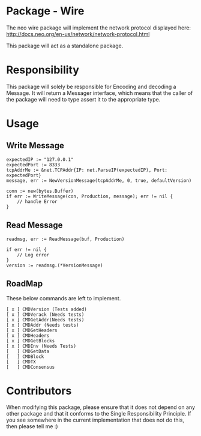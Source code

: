 # Package - Wire


The neo wire package will implement the network protocol displayed here: http://docs.neo.org/en-us/network/network-protocol.html

This package will act as a standalone package.

# Responsibility

This package will solely be responsible for Encoding and decoding a Message.
It will return a Messager interface, which means that the caller of the package will need to type assert it to the appropriate type.

# Usage 

## Write Message 

	expectedIP := "127.0.0.1"
	expectedPort := 8333
	tcpAddrMe := &net.TCPAddr{IP: net.ParseIP(expectedIP), Port: expectedPort}
	message, err := NewVersionMessage(tcpAddrMe, 0, true, defaultVersion)

	conn := new(bytes.Buffer)
	if err := WriteMessage(con, Production, message); err != nil {
		// handle Error
	}

## Read Message 

	readmsg, err := ReadMessage(buf, Production)

	if err != nil {
		// Log error
	}
	version := readmsg.(*VersionMessage)

## RoadMap 

These below commands are left to implement.

	[ x ] CMDVersion (Tests added)
	[ x ] CMDVerack (Needs tests)
	[ x ] CMDGetAddr(Needs tests)
	[ x ] CMDAddr (Needs tests)
	[ x ] CMDGetHeaders
	[ x ] CMDHeaders
	[ x ] CMDGetBlocks
	[ x ] CMDInv (Needs Tests)
	[   ] CMDGetData
	[   ] CMDBlock
	[   ] CMDTX
	[   ] CMDConsensus

# Contributors

When modifying this package, please ensure that it does not depend on any other package and that it conforms to the Single Responsibility Principle. If you see somewhere in the current implementation that does not do this, then please tell me :)

